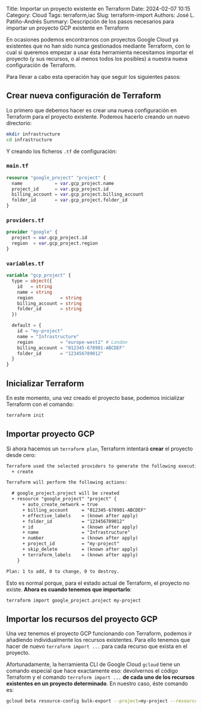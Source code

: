 Title: Importar un proyecto existente en Terraform
Date: 2024-02-07 10:15
Category: Cloud
Tags: terraform,iac
Slug: terraform-import
Authors: José L. Patiño-Andrés
Summary: Descripción de los pasos necesarios para importar un proyecto GCP existente en Terraform

En ocasiones podemos encontrarnos con proyectos Google Cloud ya existentes que no han sido nunca
gestionados mediante Terraform, con lo cual si queremos empezar a usar ésta herramienta necesitamos
importar el proyecto (y sus recursos, o al menos todos los posibles) a nuestra nueva configuración
de Terraform.

Para llevar a cabo esta operación hay que seguir los siguientes pasos:

## Crear nueva configuración de Terraform

Lo primero que debemos hacer es crear una nueva configuración en Terraform para el proyecto
existente. Podemos hacerlo creando un nuevo directorio:

```bash
mkdir infrastructure
cd infrastructure
```

Y creando los ficheros `.tf` de configuración:

### `main.tf`

```terraform
resource "google_project" "project" {
  name            = var.gcp_project.name
  project_id      = var.gcp_project.id
  billing_account = var.gcp_project.billing_account
  folder_id       = var.gcp_project.folder_id
}
```

### `providers.tf`

```terraform
provider "google" {
  project = var.gcp_project.id
  region  = var.gcp_project.region
}
```
### `variables.tf`

```terraform
variable "gcp_project" {
  type = object({
    id   = string
    name = string
    region          = string
    billing_account = string
    folder_id       = string
  })

  default = {
    id = "my-project"
    name = "Infrastructure"
    region          = "europe-west2" # London
    billing_account = "012345-678901-ABCDEF"
    folder_id       = "123456789012"
  }
}
```

## Inicializar Terraform

En este momento, una vez creado el proyecto base, podemos inicializar Terraform con el comando:

```bash
terraform init
```

## Importar proyecto GCP

Si ahora hacemos un `terraform plan`, Terraform intentará **crear** el proyecto desde cero:

```diff
Terraform used the selected providers to generate the following execution plan. Resource actions are indicated with the following symbols:
  + create

Terraform will perform the following actions:

  # google_project.project will be created
  + resource "google_project" "project" {
      + auto_create_network = true
      + billing_account     = "012345-678901-ABCDEF"
      + effective_labels    = (known after apply)
      + folder_id           = "123456789012"
      + id                  = (known after apply)
      + name                = "Infrastructure"
      + number              = (known after apply)
      + project_id          = "my-project"
      + skip_delete         = (known after apply)
      + terraform_labels    = (known after apply)
    }

Plan: 1 to add, 0 to change, 0 to destroy.
```

Esto es normal porque, para el estado actual de Terraform, el proyecto no existe. **Ahora es cuando
tenemos que importarlo**:

```bash
terraform import google_project.project my-project
```

## Importar los recursos del proyecto GCP

Una vez tenemos el proyecto GCP funcionando con Terraform, podemos ir añadiendo individualmente los
recursos existentes. Para ello tenemos que hacer de nuevo `terraform import ...` para cada recurso
que exista en el proyecto.

Afortunadamente, la herramienta CLI de Google Cloud `gcloud` tiene un comando especial que hace
exactamente eso: devolvernos el código Terraform y el comando `terraform import ...` **de cada uno
de los recursos existentes en un proyecto determinado**. En nuestro caso, éste comando es:

```bash
gcloud beta resource-config bulk-export --project=my-project --resource-format=terraform
```
